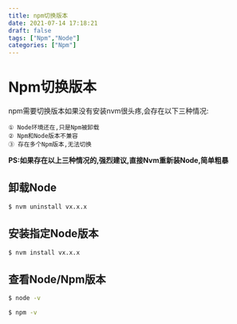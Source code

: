 ```yaml
---
title: npm切换版本
date: 2021-07-14 17:18:21
draft: false
tags: ["Npm","Node"]
categories: ["Npm"]
---
```


# Npm切换版本
npm需要切换版本如果没有安装nvm很头疼,会存在以下三种情况:

    ① Node环境还在,只是Npm被卸载
    ② Npm和Node版本不兼容
    ③ 存在多个Npm版本,无法切换

**PS:如果存在以上三种情况的,强烈建议,直接Nvm重新装Node,简单粗暴**

## 卸载Node
```bash
$ nvm uninstall vx.x.x
```

## 安装指定Node版本
```bash
$ nvm install vx.x.x
```

## 查看Node/Npm版本
```bash
$ node -v

$ npm -v
```
